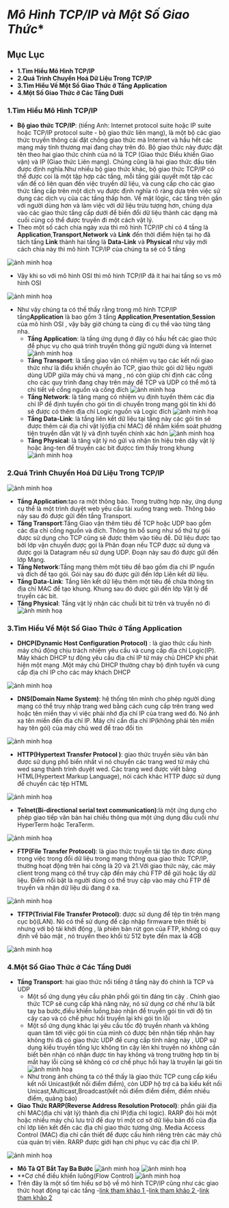 # *Mô Hình TCP/IP và Một Số Giao Thức**
## **Mục Lục**
- **1.Tìm Hiểu Mô Hình TCP/IP**
- **2.Quá Trình Chuyển Hoá Dữ Liệu Trong TCP/IP**
- **3.Tìm Hiểu Về Một Số Giao Thức ở Tầng Application**
- **4.Một Số Giao Thức ở Các Tầng Dưới**
### **1.Tìm Hiểu Mô Hình TCP/IP**
- **Bộ giao thức TCP/IP**: (tiếng Anh: Internet protocol suite hoặc IP suite hoặc TCP/IP protocol suite - bộ giao thức liên mạng), là một bộ các giao thức truyền thông cài đặt chồng giao thức mà Internet và hầu hết các mạng máy tính thương mại đang chạy trên đó. Bộ giao thức này được đặt tên theo hai giao thức chính của nó là TCP (Giao thức Điều khiển Giao vận) và IP (Giao thức Liên mạng). Chúng cũng là hai giao thức đầu tiên được định nghĩa.Như nhiều bộ giao thức khác, bộ giao thức TCP/IP có thể được coi là một tập hợp các tầng, mỗi tầng giải quyết một tập các vấn đề có liên quan đến việc truyền dữ liệu, và cung cấp cho các giao thức tầng cấp trên một dịch vụ được định nghĩa rõ ràng dựa trên việc sử dụng các dịch vụ của các tầng thấp hơn. Về mặt lôgic, các tầng trên gần với người dùng hơn và làm việc với dữ liệu trừu tượng hơn, chúng dựa vào các giao thức tầng cấp dưới để biến đổi dữ liệu thành các dạng mà cuối cùng có thể được truyền đi một cách vật lý.
- Theo một số cách chia ngày xưa thì mô hình TCP/IP chỉ có 4 tầng là **Application**,**Transport**,**Network** và **Link** đến thời điểm hiện tại họ đã tách tầng **Link** thành hai tầng là **Data-Link** và **Physical** như vậy mới cách chia này thì mô hình TCP/IP của chúng ta sẽ có 5 tầng 

![ảnh minh hoạ](https://imgur.com/Wi6jFYD.png)
- Vậy khi so với mô hình OSI thì mô hình TCP/IP đã ít hai hai tầng so vs mô hình OSI 

![ảnh minh hoạ](https://imgur.com/yv9T4pl.png)
  
  - Như vậy chúng ta có thế thấy rằng trong mô hình TCP/IP tầng**Application** là bao gồm 3 tầng **Application**,**Presentation**,**Session** của mô hình OSI , vậy bây giờ chúng ta cùng đi cụ thể vào từng tâng nha.
     - **Tầng Application**: là tầng ứng dụng ở đây có hầu hết các giao thức để phục vụ cho quá trình truyền thông giữ người dùng và Internet
![ảnh minh hoạ](https://imgur.com/WUciDUa.png)
     - **Tầng Transport**: là tầng giao vận có nhiệm vụ tạo các kết nối giao thức như là điểu khiển chuyền ảo TCP, giao thức gói dữ liệu người dùng UDP giữa máy chủ và mạng , nó còn giúp chỉ định các cổng cho các quy trình đang chạy trên máy để TCP và UDP có thể mô tả chi tiết về cổng nguồn và cổng đích
![ảnh minh hoạ](https://imgur.com/3HIjY55.png)
     - **Tầng Network**: là tâng mạng có nhiệm vụ định tuyến thêm các địa chỉ IP để định tuyến cho gói tin di chuyển trong mạng gói tin khi đó sẽ được có thêm địa chỉ Logic nguồn và Logic đích
![ảnh minh hoạ](https://imgur.com/noDlSXV.png)
     - **Tầng Data-Link**: là tầng liên kết dữ liệu tại tầng này các gói tin sẽ được thêm cái địa chỉ vật lý(địa chỉ MAC) để nhằm kiểm soát phương tiện truyền dẫn vật lý và định tuyến chính xác hơn
![ảnh minh hoạ](https://imgur.com/1rlkQee.png)
     - **Tầng Physical**: là tâng vật lý nó gửi và nhận tín hiệu trên dây vật lý hoặc ăng-ten để truyền các bit đượcc tìm thấy trong khung
![ảnh minh hoạ](https://imgur.com/mDDVMfT.png)
### **2.Quá Trình Chuyển Hoá Dữ Liệu Trong TCP/IP**
![ảnh minh hoạ](https://imgur.com/9O5K7dF.png)

- **Tầng Application**:tạo ra một thông báo. Trong trường hợp này, ứng dụng cụ thể là một trình duyệt web yêu cầu tải xuống trang web. Thông báo này sau đó được gửi đến tầng Transport.
- **Tầng Transport**:Tầng Giao vận thêm tiêu đề TCP hoặc UDP bao gồm các địa chỉ cổng nguồn và đích. Thông tin bổ sung như số thứ tự gói được sử dụng cho TCP cũng sẽ được thêm vào tiêu đề. Dữ liệu được tạo bởi lớp vận chuyển được gọi là Phân đoạn nếu TCP được sử dụng và được gọi là Datagram nếu sử dụng UDP. Đoạn này sau đó được gửi đến lớp Mạng.
- **Tầng Network**:Tầng mạng thêm một tiêu đề bao gồm địa chỉ IP nguồn và đích để tạo gói. Gói này sau đó được gửi đến lớp Liên kết dữ liệu.
- **Tầng Data-Link**: Tầng liên kết dữ liệu thêm một tiêu đề chứa thông tin địa chỉ MAC để tạo khung. Khung sau đó được gửi đến lớp Vật lý để truyền các bit.
- **Tầng Physical**: Tầng vật lý nhận các chuỗi bit từ trên và truyền nó đi 
![ảnh minh hoạ](https://imgur.com/bxTSWnn.png)
### **3.Tìm Hiểu Về Một Số Giao Thức ở Tầng Application**
- **DHCP(Dynamic Host Configuration Protocol)** : là giao thức cấu hình máy chủ động chịu trách nhiệm yêu cầu và cung cấp địa chỉ Logic(IP). Máy khách DHCP tự động yêu cầu địa chỉ IP từ máy chủ DHCP khi phát hiện một mạng .Một máy chủ DHCP thường chạy bộ định tuyến và cung cấp địa chỉ IP cho các máy khách DHCP

![ảnh minh hoạ](https://imgur.com/mJ71Fcx.png)
- **DNS(Domain Name System)**: hệ thống tên mình cho phép người dùng mạng có thể truy nhập trang wed bằng cách cung cấp trên trang wed hoặc tên miền thay vì việc phải nhớ địa chỉ IP của trang wed đó. Nó ánh xạ tên miền đến địa chỉ IP. Máy chỉ cần địa chỉ IP(không phải tên miền hay tên gói) của máy chủ wed để trao đổi tin

![ảnh minh hoạ](https://imgur.com/bT4Ejsv.png)
- **HTTP(Hypertext Transfer Protocol )**: giao thức truyền siêu văn bản được sử dụng phổ biến nhất vì nó chuyển các trang wed từ máy chủ wed sang thành trình duyệt wed. Các trang wed được viết bằng HTML(Hypertext Markup Language), nói cách khác HTTP được sử dụng để chuyển các tệp HTML

![ảnh minh hoạ](https://imgur.com/oVWdaC2.png)
- **Telnet(Bi-directional serial text communication)**:là một ứng dụng cho phép giao tiếp văn bản hai chiều thông qua một ứng dụng đầu cuối như  HyperTerm hoặc TeraTerm.
 
![ảnh minh hoạ](https://imgur.com/ImItucP.png)
- **FTP(File Transfer Protocol)**: là giao thức truyền tải tập tin được dùng trong việc trong đổi dữ liệu trong mạng thông qua giao thức TCP/IP, thường hoạt động trên hai công là 20 và 21.Với giao thức này, các máy client trong mạng có thể truy cập đến máy chủ FTP để gửi hoặc lấy dữ liệu. Điểm nổi bật là người dùng có thể truy cập vào máy chủ FTP để truyền và nhận dữ liệu dù đang ở xa.

![ảnh minh hoạ](https://imgur.com/mosdUUg.png)
- **TFTP(Trivial File Transfer Protocol)**: được sử dụng để tệp tin trên mạng cục bộ(LAN). Nó có thể sử dụng để cập nhập firmware trên thiết bị nhưng với bộ tái khởi động , là phiên bản rút gọn của FTP, không có quy định về bảo mật , nó truyền theo khối từ 512 byte đến max là 4GB

![ảnh minh hoạ](https://imgur.com/anJa22T.png)
### **4.Một Số Giao Thức ở Các Tầng Dưới**
- **Tầng Transport**: hai giao thức nổi tiếng ở tầng này đó chính là TCP và UDP
  - Một số ứng dụng yêu cầu phân phối gói tin đáng tin cậy . Chính giao thức TCP sẽ cung cấp khả năng này, nó sử dụng cơ chế như là bắt tay ba bước,điều khiển luồng,báo nhận để truyền gói tin với độ tin cậy cao và có chế phục hồi truyền lại khi gói tin lỗi
  - Một số ứng dụng khác lại yêu cầu tốc độ truyền nhanh và không quan tâm tới việc gói tin của mình có được bên nhận tiếp nhận hay không thì đã có giao thức UDP để cung cấp tính năng này , UDP sử dụng kiểu truyền tổng lực không tin cậy lên khi truyền nó không cần biết bên nhận có nhận được tin hay không và trong trường hợp tin bị mất hay lỗi cũng sẽ không có cơ chế phục hồi hay là truyền lại gói tin
![ảnh minh hoạ](https://imgur.com/YsX5Hm2.png)
  - Như trong ảnh chúng ta có thể thấy là giao thức TCP cung cấp kiểu kết nối Unicast(kết nối điểm điểm), còn UDP hộ trợ cả ba kiểu kết nối Unicast,Multicast,Broadcast(kết nối điểm điểm điểm, điểm nhiều điểm, quảng báo)
- **Giao Thức RARP(Reverse Address Resolution Protocol)**: phần giải địa chỉ MAC(địa chỉ vật lý) thành địa chỉ IP(địa chỉ logic). RARP đòi hỏi một hoặc nhiều máy chủ lưu trữ để duy trì một cơ sở dữ liệu bản đồ của địa chỉ lớp liên kết đến các địa chỉ giao thức tương ứng. Media Access Control (MAC) địa chỉ cần thiết để được cấu hình riêng trên các máy chủ của quản trị viên. RARP được giới hạn chỉ phục vụ các địa chỉ IP.

![ảnh minh hoạ](https://imgur.com/tuYkMqG.png)
- **Mô Tả QT Bắt Tay Ba Bước**
![ảnh minh hoạ](https://imgur.com/DwLkXbc.png)
![ảnh minh hoạ](https://imgur.com/ulfPnYa.png)
- **Cơ chế điều khiển luồng(Flow Control)
![ảnh minh hoạ](https://imgur.com/QFkFoO4.png)
- Trên đây là một số tìm hiểu sơ bộ về mô hình TCP/IP cũng như các giao thức hoạt động tại các tầng 
-[link tham khảo 1 ](https://cuongquach.com/tu-hoc-ccna-tim-hieu-giao-thuc-tcp-udp.html)
-[link tham khảo 2 ](https://microchipdeveloper.com/tcpip:tcp-ip-application-layer-layer-5)
-[link tham khảo 2 ](https://vi.wikipedia.org/wiki/TCP/IP)


